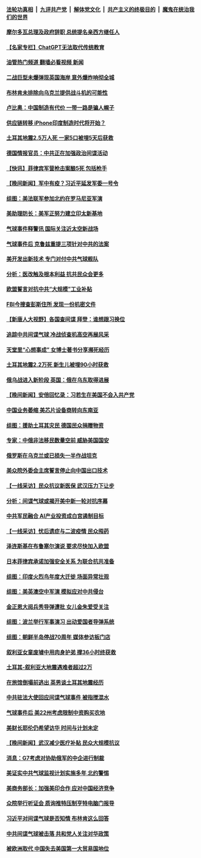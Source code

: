 ####  [法轮功真相](../../../../basic/blob/master/README.md?t=02121212) &nbsp;|&nbsp; [九评共产党](../../../../9ping.md/blob/master/README.md?t=02121212) &nbsp;|&nbsp; [解体党文化](../../../../jtdwh.md/blob/master/README.md?t=02121212)  &nbsp;|&nbsp; [共产主义的终极目的](../../../../gczydzjmd.md/blob/master/README.md?t=02121212) &nbsp;|&nbsp; [魔鬼在统治我们的世界](../../../../mgztzwmdsj.md/blob/master/README.md?t=02121212) 

#### [摩尔多瓦总理及政府辞职 总统提名亲西方继任人](../pages/nsc418/n13927780.md?t=02121212) 

#### [【名家专栏】ChatGPT无法取代传统教育](../pages/nsc418/n13927127.md?t=02121212) 

#### [油管热门频道 翻墙必看视频 新闻](http://129.146.143.75:81/youtube.html?02121212)

#### [二战巨型未爆弹现英国海岸 意外爆炸响彻全城](../pages/nsc418/n13927489.md?t=02121212) 

#### [布林肯未排除向乌克兰提供战斗机的可能性](../pages/nsc418/n13927777.md?t=02121212) 

#### [卢比奥：中国制造有代价 一带一路是骗人幌子](../pages/nsc418/n13927248.md?t=02121212) 

#### [供应链转移 iPhone印度制造时代将开始？](../pages/nsc418/n13927744.md?t=02121212) 

#### [土耳其地震2.5万人死 一家5口被埋5天后获救](../pages/nsc418/n13927625.md?t=02121212) 

#### [德国情报官员：中共正在加强政治间谍活动](../pages/nsc418/n13927691.md?t=02121212) 

#### [【快讯】菲律宾军营枪击案酿5死 包括枪手](../pages/nsc418/n13927642.md?t=02121212) 


#### [【晚间新闻】军中有疫？习近平延发军委一号令](../pages/nsc418/n13927601.md?t=02121212) 


#### [组图：美法联军参加北约在罗马尼亚军演](../pages/nsc418/n13927549.md?t=02121212) 

#### [美助理防长：美军正努力建立印太新基地](../pages/nsc418/n13927510.md?t=02121212) 

#### [气球事件释警讯 国际关注近太空新战场](../pages/nsc418/n13927404.md?t=02121212) 

#### [气球事件后 克鲁兹重提三项针对中共的法案](../pages/nsc418/n13927256.md?t=02121212) 

#### [美开发出新技术 专门对付中共气球舰队](../pages/nsc418/n13927288.md?t=02121212) 

#### [分析：医改触及根本利益 抗共民众会更多](../pages/nsc418/n13926456.md?t=02121212) 

#### [欧盟誓言对抗中共“大规模”工业补贴](../pages/nsc418/n13927206.md?t=02121212) 

#### [FBI今搜查彭斯住所 发现一份机密文件](../pages/nsc418/n13927240.md?t=02121212) 

#### [【新唐人大视野】各国查间谍 拜登：谁想跟习换位](../pages/nsc418/n13927198.md?t=02121212) 

#### [追踪中共间谍气球 冷战侦查机高空再展风采](../pages/nsc418/n13927205.md?t=02121212) 

#### [天堂里“心想事成” 女博士著书分享濒死经历](../pages/nsc418/n13926955.md?t=02121212) 

#### [土耳其地震2.2万死 新生儿被埋90小时获救](../pages/nsc418/n13927032.md?t=02121212) 

#### [俄乌战进入新阶段 英国：俄在乌东取得进展](../pages/nsc418/n13927045.md?t=02121212) 

#### [【晚间新闻】安倍回忆录：习若生在美国不会入共产党](../pages/nsc418/n13926979.md?t=02121212) 


#### [中国业务萎缩 美芯片设备商转向东南亚](../pages/nsc418/n13926951.md?t=02121212) 

#### [组图：援助土耳其灾民 德国民众捐赠物资](../pages/nsc418/n13926896.md?t=02121212) 

#### [专家：中俄非法移民数量空前 威胁美国国安](../pages/nsc418/n13926866.md?t=02121212) 

#### [俄罗斯在乌克兰或已损失一半作战坦克](../pages/nsc418/n13926580.md?t=02121212) 

#### [美众院外委会主席誓言停止向中国出口技术](../pages/nsc418/n13926472.md?t=02121212) 

#### [【一线采访】民众抗议新医保 武汉压力下让步](../pages/nsc418/n13926500.md?t=02121212) 

#### [分析：间谍气球或揭开美中新一轮对抗序幕](../pages/nsc418/n13926499.md?t=02121212) 

#### [中共军民融合 AI产业投资成白宫遏制目标](../pages/nsc418/n13926491.md?t=02121212) 

#### [【一线采访】忧后遗症与二波疫情 民众囤药](../pages/nsc418/n13926211.md?t=02121212) 

#### [泽连斯基在布鲁塞尔演说 要求尽快加入欧盟](../pages/nsc418/n13926471.md?t=02121212) 

#### [日本菲律宾承诺加强安全关系 为联合抗共准备](../pages/nsc418/n13926460.md?t=02121212) 

#### [组图：印度火烈鸟年度大迁徙 场面异常壮观](../pages/nsc418/n13926099.md?t=02121212) 

#### [组图：美英澳空中军演 模拟应对中共侵台](../pages/nsc418/n13926447.md?t=02121212) 

#### [金正恩大阅兵秀导弹遭批 女儿金朱爱受关注](../pages/nsc418/n13926382.md?t=02121212) 

#### [组图：波兰举行军事演习 出动爱国者导弹系统](../pages/nsc418/n13926360.md?t=02121212) 

#### [组图：朝鲜半岛停战70周年 媒体参访板门店](../pages/nsc418/n13926176.md?t=02121212) 

#### [叙利亚女童废墟中用肉身护弟 撑36小时终获救](../pages/nsc418/n13926085.md?t=02121212) 

#### [土耳其-叙利亚大地震遇难者超过2万](../pages/nsc418/n13926294.md?t=02121212) 

#### [在旅馆倒塌前逃出 英男谈土耳其地震经历](../pages/nsc418/n13925918.md?t=02121212) 

#### [中共驻法大使回应间谍气球事件 被指搅混水](../pages/nsc418/n13926089.md?t=02121212) 

#### [气球事件后 美22州考虑限制中资购买农地](../pages/nsc418/n13926097.md?t=02121212) 




#### [美财长耶伦仍希望访华 时间与计划未定](../pages/nsc418/n13926158.md?t=02121212) 

#### [【晚间新闻】武汉减少医疗补贴 民众大规模抗议](../pages/nsc418/n13925524.md?t=02121212) 

#### [消息：G7考虑对协助俄军的中企进行制裁](../pages/nsc418/n13925886.md?t=02121212) 

#### [美证实中共气球监视计划实施多年 北约警惕](../pages/nsc418/n13925762.md?t=02121212) 

#### [美商务部长：加强美印合作 应对中国经济竞争](../pages/nsc418/n13925775.md?t=02121212) 

#### [众院举行听证会 质询推特压制亨特电脑门报导](../pages/nsc418/n13925664.md?t=02121212) 

#### [习近平对间谍气球是否知情 布林肯这么回答](../pages/nsc418/n13925690.md?t=02121212) 

#### [中共间谍气球被击落 共和党人关注对华政策](../pages/nsc418/n13925608.md?t=02121212) 

#### [被欧洲取代 中国失去美国第一大贸易国地位](../pages/nsc418/n13925575.md?t=02121212) 

<img src='http://gfw-breaker.win/goodnews/indexes/nsc418.md' width='0px' height='0px'/>
